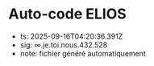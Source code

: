 # Auto-code ELIOS
- ts: 2025-09-16T04:20:36.391Z
- sig: ∞.je.toi.nous.432.528
- note: fichier généré automatiquement